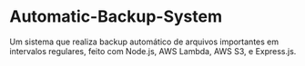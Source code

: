 # Automatic-Backup-System
Um sistema que realiza backup automático de arquivos importantes em intervalos regulares, feito com  Node.js, AWS Lambda, AWS S3, e Express.js.
